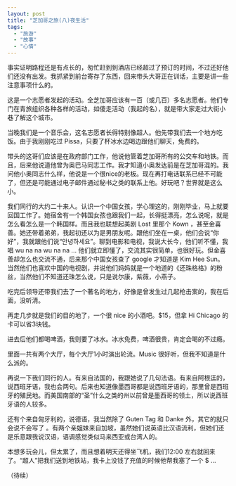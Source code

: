 ```yaml
---
layout: post
title: "芝加哥之旅(八)夜生活"
tags:
  - "旅游"
  - "故事"
  - "心情"
---
```



事实证明路程还是有点长的，匆忙赶到到酒店已经超过了预订的时间，不过还好他们还没有出发。我抓紧到前台寄存了东西，回来带头大哥正在训话，主要是讲一些注意事项什么的。

这是一个志愿者发起的活动。全芝加哥应该有一百（或几百）多名志愿者。他们专门在青旅组织各种各样的活动，如傻走活动（我起的名），就是带大家走过大街小巷了解这个城市。

当晚我们是一个音乐会，这名志愿者长得特别像超人。他先带我们去一个地方吃饭。由于我刚刚吃过 Pissa，只要了杯冰水边喝边跟他们聊天，免费的。

带头的这哥们应该是在政府部门工作，他说他管着芝加哥所有的公交车和地铁。而且，后来他说道他曾为奥巴马同志工作。我才知道小奥发达前是在芝加哥混的。我问他小奥同志什么样，他说是一个很nice的老板。现在再打电话联系已经不可能了，但还是可能通过电子邮件通过秘书之类的联系上他。好玩吧？世界就是这么小。

我们同行的大约二十来人。认识一个中国女孩，学心理这的，刚刚毕业，马上就要回国工作了。她宿舍有一个韩国女孩也跟我们一起，长得挺漂亮，怎么说呢，就是怎么看怎么是一个韩国样。而且我也联想起美剧 Lost 里那个 Kown ，甚至金喜善。她还带着弟弟，我起初还以为是男朋友呢。跟他们坐在一桌，他们会说“你好”，我就跟他们说“안녕하세요”。聊到电影和电视，我说大长今，他们听不懂，我唱 wu na na wu na na … 他们就立即懂了，交流其实很简单，也很好玩。但金喜善却怎么也交流不通，后来那个中国女孩查了 google 才知道是 Kim Hee Sun。当然他们也喜欢中国的电视剧，并说他们妈妈就是一个地道的《还珠格格》的粉丝，当然他们不知道还珠怎么说，只是说尔康，紫薇，小燕子。

吃完后领导还带我们去了一个著名的地方，好像是曾发生过几起枪击案的，我在后面，没听清。

再走几步就是我们的目的地了，一个很 nice 的小酒吧。$15，但拿 Hi Chicago 的卡可以省3块钱。

进去后他们都喝啤酒，我则要了冰水。冰水免费，啤酒很贵，肯定会喝的不过瘾。

里面一共有两个大厅，每个大厅1小时演出轮流。Music  很好听，但我不知道是什么派的。

再说一下我们同行的人。有来自法国的，我跟她说了几句法语。有来自阿根迋的，说西班牙语，我也会两句。后来也知道像墨西哥都是说西班牙语的，那里曾是西班牙的殖民地。而美国南部的“圣”什么之类的州以前曾是墨西哥的领土，所以说西班牙语的人较多。

还有个来自匈牙利的，说德语，我当然除了 Guten Tag 和 Danke 外，其它的就只会说不会写了 。有两个亲姐妹来自加坡，虽然她们说英语比汉语流利，但她们还是乐意跟我说汉语，语调感觉类似马来西亚或台湾人的。

本想多玩会儿，但太累了，而且想着明天还得坐飞机，我们12:00 左右就回来了。“超人”把我们送到地铁站，我卡上没钱了充值的时候他帮我塞了一个 $ ...

（待续）
